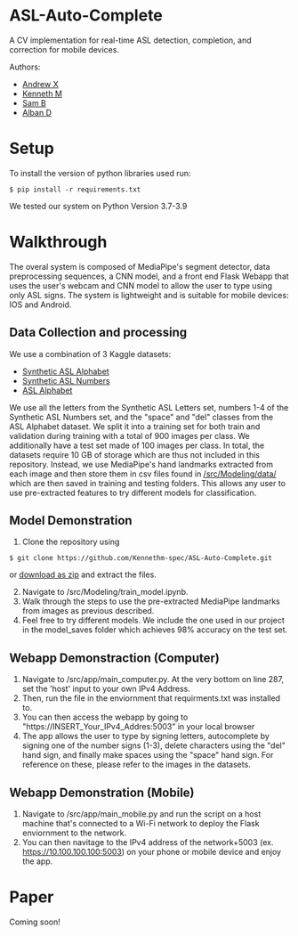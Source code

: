 # ASL-Auto-Complete
A CV implementation for real-time ASL detection, completion, and correction for mobile devices.

Authors:
- [Andrew X](https://github.com/Qulxis)
- [Kenneth M](https://github.com/Kennethm-spec)
- [Sam B](https://github.com/sdb2174)
- [Alban D](https://github.com/alban999)
# Setup
To install the version of python libraries used run:
```
$ pip install -r requirements.txt
```
We tested our system on Python Version 3.7-3.9

# Walkthrough
The overal system is composed of MediaPipe's segment detector, data preprocessing sequences, a CNN model, and a front end Flask Webapp that uses the user's webcam and CNN model to allow the user to type using only ASL signs.
The system is lightweight and is suitable for mobile devices: IOS and Android. 

## Data Collection and processing
We use a combination of 3 Kaggle datasets:
- [Synthetic ASL Alphabet](https://www.kaggle.com/datasets/lexset/synthetic-asl-alphabet)
- [Synthetic ASL Numbers](https://www.kaggle.com/datasets/lexset/synthetic-asl-numbers)
- [ASL Alphabet](https://www.kaggle.com/datasets/grassknoted/asl-alphabet)

We use all the letters from the Synthetic ASL Letters set, numbers 1-4 of the Synthetic ASL Numbers set, and the "space" and "del" classes from the ASL Alphabet dataset. We split it into a training set for both train and validation during training with a total of 900 images per class. We additionally have a test set made of 100 images per class. In total, the datasets require 10 GB of storage which are thus not included in this repository. Instead, we use MediaPipe's hand landmarks extracted from each image and then store them in csv files found in [/src/Modeling/data/](https://github.com/Kennethm-spec/ASL-Auto-Complete/tree/main/src/Modeling/data) which are then saved in training and testing folders. This allows any user to use pre-extracted features to try different models for classification.


## Model Demonstration
1. Clone the repository using 
```
$ git clone https://github.com/Kennethm-spec/ASL-Auto-Complete.git
```
 or [download as zip](https://github.com/Kennethm-spec/ASL-Auto-Complete/archive/refs/heads/main.zip) and extract the files.

2. Navigate to /src/Modeling/train_model.ipynb.
3. Walk through the steps to use the pre-extracted MediaPipe landmarks from images as previous described.
4. Feel free to try different models. We include the one used in our project in the model_saves folder which achieves 98% accuracy on the test set.

## Webapp Demonstraction (Computer)

1. Navigate to /src/app/main_computer.py. At the very bottom on line 287, set the 'host' input to your own IPv4 Address. 
2. Then, run the file in the enviornment that requirments.txt was installed to. 
3. You can then access the webapp by going to "https://INSERT_Your_IPv4_Addres:5003" in your local browser
4. The app allows the user to type by signing letters, autocomplete by signing one of the number signs (1-3), delete characters using the "del" hand sign, and finally make spaces using the "space" hand sign. For reference on these, please refer to the images in the datasets.

## Webapp Demonstration (Mobile)
1. Navigate to /src/app/main_mobile.py and run the script on a host machine that's connected to a Wi-Fi network to deploy the Flask enviornment to the network. 
2. You can then navitage to the IPv4 address of the network+5003 (ex. https://10.100.100.100:5003) on your phone or mobile device and enjoy the app.


# Paper
Coming soon!
